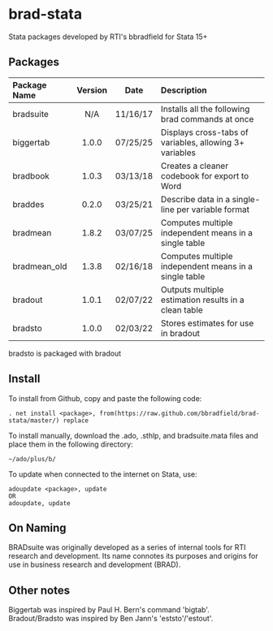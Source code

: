 # brad-stata
Stata packages developed by RTI's bbradfield for Stata 15+

## Packages
| Package Name | Version | Date     | Description                                             |
|:-------------|:-------:|:--------:|:--------------------------------------------------------|
| bradsuite    | N/A     | 11/16/17 | Installs all the following brad commands at once        |
| biggertab    | 1.0.0   | 07/25/25 | Displays cross-tabs of variables, allowing 3+ variables |
| bradbook     | 1.0.3   | 03/13/18 | Creates a cleaner codebook for export to Word           |
| braddes      | 0.2.0   | 03/25/21 | Describe data in a single-line per variable format      |
| bradmean     | 1.8.2   | 03/07/25 | Computes multiple independent means in a single table   |
| bradmean_old | 1.3.8   | 02/16/18 | Computes multiple independent means in a single table   |
| bradout      | 1.0.1   | 02/07/22 | Outputs multiple estimation results in a clean table    |
| bradsto      | 1.0.0   | 02/03/22 | Stores estimates for use in bradout                     |

bradsto is packaged with bradout

## Install
To install from Github, copy and paste the following code:
```
. net install <package>, from(https://raw.github.com/bbradfield/brad-stata/master/) replace
```
To install manually, download the .ado, .sthlp, and bradsuite.mata files and place them in the following directory:
```
~/ado/plus/b/
```
To update when connected to the internet on Stata, use:
```
adoupdate <package>, update
OR
adoupdate, update
```

## On Naming

BRADsuite was originally developed as a series of internal tools for RTI research and development. Its name connotes its purposes and origins for use in business research and development (BRAD).

## Other notes

Biggertab was inspired by Paul H. Bern's command 'bigtab'. Bradout/Bradsto was inspired by Ben Jann's 'eststo'/'estout'.